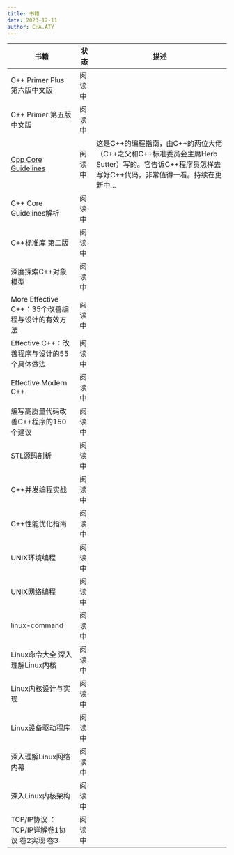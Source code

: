 ```yaml
---
title: 书籍
date: 2023-12-11
author: CHA.ATY
---
```


|书籍|状态|描述|
|---|---|---|
|C++ Primer Plus 第六版中文版|阅读中||
|C++ Primer 第五版中文版|阅读中||
|[Cpp Core Guidelines](https://github.com/isocpp/CppCoreGuidelines)|阅读中|这是C++的编程指南，由C++的两位大佬（C++之父和C++标准委员会主席Herb Sutter）写的。它告诉C++程序员怎样去写好C++代码，非常值得一看。持续在更新中...|
|C++ Core Guidelines解析|阅读中||
|C++标准库 第二版|阅读中||
|深度探索C++对象模型|阅读中||
|More Effective C++：35个改善编程与设计的有效方法|阅读中||
|Effective C++：改善程序与设计的55个具体做法|阅读中||
|Effective Modern C++|阅读中||
|编写高质量代码改善C++程序的150个建议|阅读中||
|STL源码剖析|阅读中||
|C++并发编程实战|阅读中||
|C++性能优化指南|阅读中||
|UNIX环境编程|阅读中||
|UNIX网络编程|阅读中||
|linux-command|阅读中||
|Linux命令大全 深入理解Linux内核|阅读中||
|Linux内核设计与实现|阅读中||
|Linux设备驱动程序|阅读中||
|深入理解Linux网络内幕|阅读中||
|深入Linux内核架构|阅读中||
|TCP/IP协议 ：TCP/IP详解卷1协议 卷2实现 卷3|阅读中||